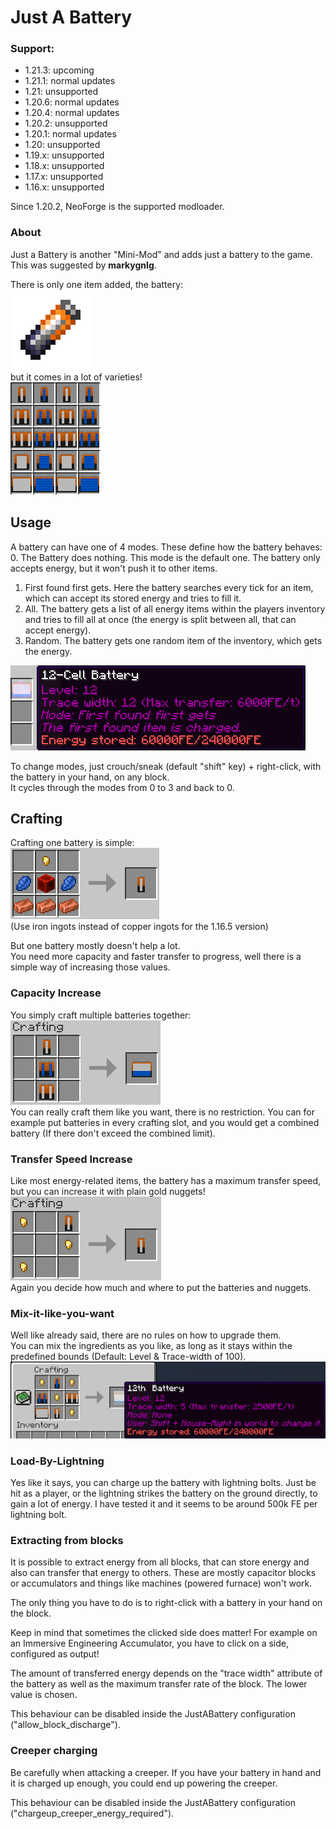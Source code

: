 # Just A Battery

### Support:

- 1.21.3: upcoming
- 1.21.1: normal updates
- 1.21: unsupported
- 1.20.6: normal updates
- 1.20.4: normal updates
- 1.20.2: unsupported
- 1.20.1: normal updates
- 1.20: unsupported
- 1.19.x: unsupported
- 1.18.x: unsupported
- 1.17.x: unsupported
- 1.16.x: unsupported

Since 1.20.2, NeoForge is the supported modloader.

### About
Just a Battery is another "Mini-Mod" and adds just a battery to the game.  
This was suggested by **markygnlg**.  

There is only one item added, the battery:  
![battery_single_empty](https://raw.githubusercontent.com/canitzp/JustABattery/master/readme/battery_single_empty.png)  
but it comes in a lot of varieties!  
![tab](https://raw.githubusercontent.com/canitzp/JustABattery/master/readme/tab.png)

## Usage
A battery can have one of 4 modes. These define how the battery behaves:  
0. The Battery does nothing. This mode is the default one. The battery only accepts energy, but it won't push it to other items.
1. First found first gets. Here the battery searches every tick for an item, which can accept its stored energy and tries to fill it.
2. All. The battery gets a list of all energy items within the players inventory and tries to fill all at once (the energy is split between all, that can accept energy).
3. Random. The battery gets one random item of the inventory, which gets the energy.

![](https://raw.githubusercontent.com/canitzp/JustABattery/master/readme/mode.png)

To change modes, just crouch/sneak (default "shift" key) + right-click, with the battery in your hand, on any block.  
It cycles through the modes from 0 to 3 and back to 0.

## Crafting  
Crafting one battery is simple:  
![crafting_bat](https://raw.githubusercontent.com/canitzp/JustABattery/master/readme/crafting_bat.png)  
(Use iron ingots instead of copper ingots for the 1.16.5 version)  

But one battery mostly doesn't help a lot.  
You need more capacity and faster transfer to progress, well there is a simple way of increasing those values.

### Capacity Increase
You simply craft multiple batteries together:  
![crafting_one](https://raw.githubusercontent.com/canitzp/JustABattery/master/readme/crafting_one.png)  
You can really craft them like you want, there is no restriction.
You can for example put batteries in every crafting slot, and you would get a combined battery (If there don't exceed the combined limit).

### Transfer Speed Increase
Like most energy-related items, the battery has a maximum transfer speed, but you can increase it with plain gold nuggets!  
![crafting_one](https://raw.githubusercontent.com/canitzp/JustABattery/master/readme/crafting_two.png)  
Again you decide how much and where to put the batteries and nuggets.

### Mix-it-like-you-want
Well like already said, there are no rules on how to upgrade them.  
You can mix the ingredients as you like, as long as it stays within the predefined bounds (Default: Level & Trace-width of 100).  
![mixitlikeyouwant](https://raw.githubusercontent.com/canitzp/JustABattery/master/readme/mixitlikeyouwant.png)

### Load-By-Lightning
Yes like it says, you can charge up the battery with lightning bolts.
Just be hit as a player, or the lightning strikes the battery on the ground directly, to gain a lot of energy.
I have tested it and it seems to be around 500k FE per lightning bolt.

### Extracting from blocks
It is possible to extract energy from all blocks, that can store energy and also can transfer that energy to others.
These are mostly capacitor blocks or accumulators and things like machines (powered furnace) won't work.

The only thing you have to do is to right-click with a battery in your hand on the block.

Keep in mind that sometimes the clicked side does matter!
For example on an Immersive Engineering Accumulator, you have to click on a side, configured as output!

The amount of transferred energy depends on the "trace width" attribute of the battery as well as the maximum transfer rate of the block.
The lower value is chosen.

This behaviour can be disabled inside the JustABattery configuration ("allow_block_discharge").

### Creeper charging
Be carefully when attacking a creeper.
If you have your battery in hand and it is charged up enough, you could end up powering the creeper.

This behaviour can be disabled inside the JustABattery configuration ("chargeup_creeper_energy_required").